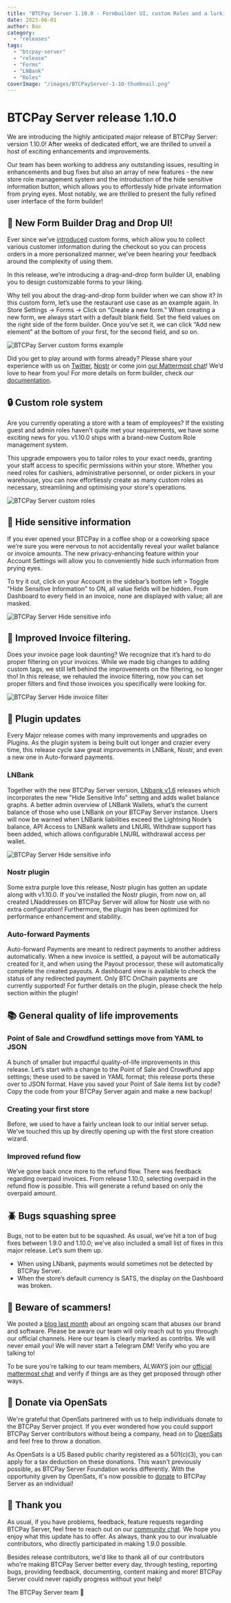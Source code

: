 ```yaml
---
title: "BTCPay Server 1.10.0 - Formbuilder UI, custom Roles and a lurking wife mode!?"
date: 2023-06-01
author: Bas
category:
  - "releases"
tags:
  - "btcpay-server"
  - "release"
  - "Forms"
  - "LNBank"
  - "Roles"
coverImage: "/images/BTCPayServer-1-10-thumbnail.png"
---
```


# BTCPay Server release 1.10.0

We are introducing the highly anticipated major release of BTCPay Server: version 1.10.0! After weeks of dedicated effort, we are thrilled to unveil a host of exciting enhancements and improvements.

Our team has been working to address any outstanding issues, resulting in enhancements and bug fixes but also an array of new features -  the new store role management system and the introduction of the hide sensitive information button, which allows you to effortlessly hide private information from prying eyes. Most notably, we are thrilled to present the fully refined user interface of the form builder!

## 🧾 New Form Builder Drag and Drop UI!

Ever since we’ve [introduced](https://blog.btcpayserver.org/btcpay-server-1-8-0/) custom forms, which allow you to collect various customer information during the checkout so you can process orders in a more personalized manner, we’ve been hearing your feedback around the complexity of using them. 

In this release, we’re introducing a drag-and-drop form builder UI, enabling you to design customizable forms to your liking.

Why tell you about the drag-and-drop form builder when we can show it? 
In this custom form, let’s use the restaurant use case as an example again. In Store Settings -> Forms -> Click on “Create a new form.” When creating a new form, we always start with a default blank field. Set the field values on the right side of the form builder. Once you’ve set it, we can click “Add new element” at the bottom of your first, for the second field, and so on. 

![BTCPay Server custom forms example](/images/BTCPayServerForms.gif)

Did you get to play around with forms already? Please share your experience with us on [Twitter](https://twitter.com/BtcpayServer/), [Nostr](https://snort.social/p/npub155m2k8ml8sqn8w4dhh689vdv0t2twa8dgvkpnzfggxf4wfughjsq2cdcvg) or come join [our Mattermost chat](https://chat.btcpayserver.org/)! We’d love to hear from you! For more details on form builder, check our [documentation](https://docs.btcpayserver.org/Forms/).

## 🔒 Custom role system 

Are you currently operating a store with a team of employees? If the existing guest and admin roles haven't quite met your requirements, we have some exciting news for you. v1.10.0 ships with a brand-new Custom Role management system.

This upgrade empowers you to tailor roles to your exact needs, granting your staff access to specific permissions within your store. Whether you need roles for cashiers, administrative personnel, or order pickers in your warehouse, you can now effortlessly create as many custom roles as necessary, streamlining and optimising your store's operations.

![BTCPay Server custom roles](/images/BTCPayServerRoles.gif)

## 🥷 Hide sensitive information

If you ever opened your BTCPay in a coffee shop or a coworking space we’re sure you were nervous to not accidentally reveal your wallet balance or invoice amounts. The new privacy-enhancing feature within your Account Settings will allow you to conveniently hide such information from prying eyes. 

To try it out, click on your Account in the sidebar’s bottom left > Toggle "Hide Sensitive Information" to ON, all value fields will be hidden. From Dashboard to every field in an invoice, none are displayed with value; all are masked.

![BTCPay Server Hide sensitive info](/images/BTCPayServerHide.gif)

## 📝 Improved Invoice filtering.

Does your invoice page look daunting? We recognize that it’s hard to do proper filtering on your invoices. While we made big changes to adding custom tags, we still left behind the improvements on the filtering, no longer tho! In this release, we rehauled the invoice filtering, now you can set proper filters and find those invoices you specifically were looking for. 

![BTCPay Server Hide invoice filter](/images/BTCPayServerInvoiceFilter.gif)


## 📒 Plugin updates

Every Major release comes with many improvements and upgrades on Plugins. As the plugin system is being built out longer and crazier every time, this release cycle saw great improvements in LNBank, Nostr, and even a new one in Auto-forward payments. 

### LNBank 

Together with the new BTCPay Server version, [LNbank v1.6](https://github.com/dennisreimann/btcpayserver-plugin-lnbank/blob/master/CHANGELOG.md) releases which incorporates the new "Hide Sensitive Info" setting and adds wallet balance graphs. A better admin overview of LNBank Wallets, what’s the current balance of those who use LNBank on your BTCPay Server instance. Users will now be warned when LNBank liabilities exceed the Lightning Node’s balance, API Access to LNBank wallets and LNURL Withdraw support has been added, which allows configurable LNURL withdrawal access per wallet. 

![BTCPay Server Hide sensitive info](/images/BTCPayServerHiden.gif)

### Nostr plugin 

Some extra purple love this release, Nostr plugin has gotten an update along with v1.10.0. If you've installed the Nostr plugin, from now on, all created LNaddresses on BTCPay Server will allow for Nostr use with no extra configuration! Furthermore, the plugin has been optimized for performance enhancement and stability. 

### Auto-forward Payments

Auto-forward Payments are meant to redirect payments to another address automatically. When a new invoice is settled, a payout will be automatically created for it, and when using the Payout processor, these will automatically complete the created payouts. A dashboard view is available to check the status of any redirected payment. Only BTC OnChain payments are currently supported! For further details on the plugin, please check the help section within the plugin!

## 📚 General quality of life improvements

### Point of Sale and Crowdfund settings move from YAML to JSON

A bunch of smaller but impactful quality-of-life improvements in this release. Let’s start with a change to the Point of Sale and Crowdfund app settings; these used to be saved in YAML format; this release ports these over to JSON format. Have you saved your Point of Sale items list by code? Copy the code from your BTCPay Server again and make a new backup! 

### Creating your first store

Before, we used to have a fairly unclean look to our initial server setup. We’ve touched this up by directly opening up with the first store creation wizard. 

### Improved refund flow

We’ve gone back once more to the refund flow. There was feedback regarding overpaid invoices. From release 1.10.0, selecting overpaid in the refund flow is possible. This will generate a refund based on only the overpaid amount. 


## 🪲 Bugs squashing spree

Bugs, not to be eaten but to be squashed. As usual, we’ve hit a ton of bug fixes between 1.9.0 and 1.10.0; we’ve also included a small list of fixes in this major release. Let’s sum them up. 

- When using LNbank, payments would sometimes not be detected by BTCPay Server.
- When the store’s default currency is SATS, the display on the Dashboard was broken.

## 🚨 Beware of scammers!

We posted a [blog last month](https://blog.btcpayserver.org/bitcoin-bonus-scam/) about an ongoing scam that abuses our brand and software. Please be aware our team will only reach out to you through our official channels. Here our team is clearly marked as contribs. We will never email you! We will never start a Telegram DM! Verify who you are talking to! 

To be sure you're talking to our team members, ALWAYS join our [official mattermost chat](https://chat.btcpayserver.org/) and verify if things are as they get proposed through other ways.

## 🫶 Donate via OpenSats

We're grateful that OpenSats partnered with us to help individuals donate to the BTCPay Server project. If you ever wondered how you could support BTCPay Server contributors without being a company, head on to [OpenSats](https://opensats.org/projects/btcpayserver) and feel free to throw a donation.

As OpenSats is a US Based public charity registered as a 501(c)(3), you can apply for a tax deduction on these donations. This wasn't previously possible, as BTCPay Server Foundation works differently. With the opportunity given by OpenSats, it's now possible to [donate](https://opensats.org/projects/btcpayserver) to BTCPay Server as an individual!

## 💚 Thank you

As usual, if you have problems, feedback, feature requests regarding BTCPay Server, feel free to reach out on our [community chat](https://chat.btcpayserver.org/). We hope you enjoy what this update has to offer. As always, thank you to our invaluable contributors, who directly participated in making 1.9.0 possible. 

Besides release contributors, we'd like to thank all of our contributors who're making BTCPay Server better every day, through testing, reporting bugs, providing feedback, documenting, content making and more! BTCPay Server could never rapidly progress without your help!

The BTCPay Server team 💚

